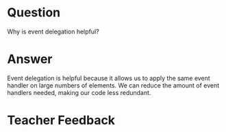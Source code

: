 # Question
Why is event delegation helpful?

# Answer
Event delegation is helpful because it allows us to apply the same event handler on large numbers of elements. We can reduce the amount of event handlers needed, making our code less redundant.

# Teacher Feedback